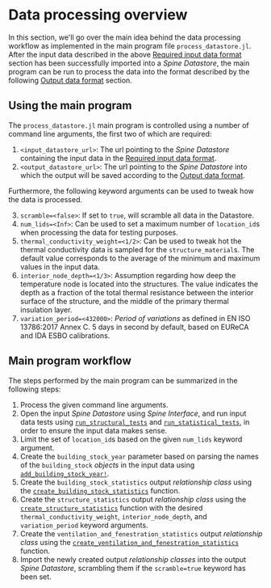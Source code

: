 # Data processing overview

In this section, we'll go over the main idea behind the data processing workflow
as implemented in the main program file `process_datastore.jl`.
After the input data described in the above [Required input data format](@ref)
section has been successfully imported into a *Spine Datastore*,
the main program can be run to process the data into
the format described by the following [Output data format](@ref) section.


## Using the main program

The `process_datastore.jl` main program is controlled using a number of
command line arguments, the first two of which are required:

1. `<input_datastore_url>`: The url pointing to the *Spine Datastore* containing the input data in the [Required input data format](@ref).
2. `<output_datastore_url>`: The url pointing to the *Spine Datastore* into which the output will be saved according to the [Output data format](@ref).

Furthermore, the following keyword arguments can be used to tweak how the data is processed.

3. `scramble=<false>`: If set to `true`, will scramble all data in the Datastore.
4. `num_lids=<Inf>`: Can be used to set a maximum number of `location_id`s when processing the data for testing purposes.
5. `thermal_conductivity_weight=<1/2>`: Can be used to tweak hot the thermal conductivity data is sampled for the `structure_material`s. The default value corresponds to the average of the minimum and maximum values in the input data.
6. `interior_node_depth=<1/3>`: Assumption regarding how deep the temperature node is located into the structures. The value indicates the depth as a fraction of the total thermal resistance between the interior surface of the structure, and the middle of the primary thermal insulation layer.
7. `variation_period=<432000>`: *Period of variations* as defined in EN ISO 13786:2017 Annex C. 5 days in second by default, based on EUReCA and IDA ESBO calibrations.


## Main program workflow

The steps performed by the main program can be summarized in the following steps:

1. Process the given command line arguments.
2. Open the input *Spine Datastore* using *Spine Interface*, and run input data tests using [`run_structural_tests`](@ref) and [`run_statistical_tests`](@ref), in order to ensure the input data makes sense.
3. Limit the set of `location_id`s based on the given `num_lids` keyword argument.
4. Create the `building_stock_year` parameter based on parsing the names of the `building_stock` *objects* in the input data using [`add_building_stock_year!`](@ref).
5. Create the `building_stock_statistics` output *relationship class* using the [`create_building_stock_statistics`](@ref) function.
6. Create the `structure_statistics` output *relationship class* using the [`create_structure_statistics`](@ref) function with the desired `thermal_conductivity_weight`, `interior_node_depth`, and `variation_period` keyword arguments.
7. Create the `ventilation_and_fenestration_statistics` output *relationship class* using the [`create_ventilation_and_fenestration_statistics`](@ref) function.
8. Import the newly created output *relationship classes* into the output *Spine Datastore*, scrambling them if the `scramble=true` keyword has been set.